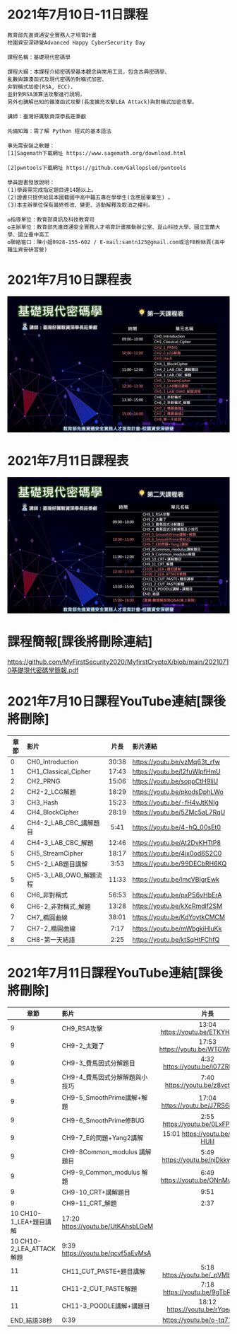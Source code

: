 
# 2021年7月10日-11日課程

```
教育部先進資通安全實務人才培育計畫
校園資安深耕營Advanced Happy CyberSecurity Day

課程名稱：基礎現代密碼學

課程大綱：本課程介紹密碼學基本觀念與常用工具，包含古典密碼學、
亂數與雜湊函式及現代密碼的對稱式加密、
非對稱式加密(RSA, ECC)，
並針對RSA演算法攻擊進行說明，
另外也講解已知的雜湊函式攻擊(長度擴充攻擊LEA Attack)與對稱式加密攻擊。

講師：臺灣好厲駭資深學長莊秉叡

先備知識：需了解 Python 程式的基本語法

事先需安裝之軟體：
[1]Sagemath下載網址 https://www.sagemath.org/download.html
            
[2]pwntools下載網址 https://github.com/Gallopsled/pwntools

學員證書發放說明：
(1)學員需完成指定題目達14題以上。
(2)證書只提供給具本國籍國中高中職五專在學學生(含應屆畢業生) 。
(3)本主辦單位保有最終修改、變更、活動解釋及取消之權利。

✪指導單位：教育部資訊及科技教育司
✪主辦單位：教育部先進資通安全實務人才培育計畫推動辦公室、崑山科技大學、國立宜蘭大學、國立臺中高工
✪聯絡窗口：陳小姐0928-155-602 / E-mail:samtn125@gmail.com或洽FB粉絲頁(高中職生資安研習營)
```

# 2021年7月10日課程表
![0710.jpg](./pic/0710.JPG)

# 2021年7月11日課程表
![0711.jpg](./pic/0711.JPG)

# 課程簡報[課後將刪除連結]

https://github.com/MyFirstSecurity2020/MyfirstCryptoX/blob/main/20210710基礎現代密碼學簡報.pdf

# 2021年7月10日課程YouTube連結[課後將刪除]

|章節|影片|片長|影片連結|
|---|:-----|:----:|:--------------------------|
|0|CH0_Introduction|30:38|https://youtu.be/vzMq63t_rfw |
|1|CH1_Classical_Cipher|17:43|https://youtu.be/l2fuWlpfHmU |
|2|CH2_PRNG|15:06|https://youtu.be/soppCtH9liU |		
|2|CH2-2_LCG解題|18:29|https://youtu.be/pkodsDphLWo |
|3|CH3_Hash|15:23| https://youtu.be/-fH4vJtKNIg  |
|4|CH4_BlockCipher|28:19| https://youtu.be/5ZMc5aL7RqU |
|4|CH4-2_LAB_CBC_講解題目|5:41|https://youtu.be/4-hQ_00sEt0 |			
|4|CH4-3_LAB_CBC_解題|12:46|https://youtu.be/At2DvKHTtP8 |
|5|CH5_StreamCipher|18:17|     https://youtu.be/4jx0od6S2C0	 |	
|5|CH5-2_LAB題目講解|3:53|	https://youtu.be/99DECbRH6KQ |		
|5|CH5-3_LAB_OWO_解題流程|11:33|https://youtu.be/lmcVBIgrEwk |
|6|CH6_非對稱式 | 56:53|	https://youtu.be/pxP56vHbErA	|	
|6|CH6-2_非對稱式_解題| 13:28 |    https://youtu.be/kXcRmdlf2SM |
|7|CH7_橢圓曲線| 38:01| https://youtu.be/KdYoytkCMCM |		
|7|CH7-2_橢圓曲線| 7:17|https://youtu.be/mWbgkiHluKk |
|8| CH8-第一天結語|  2:25 | https://youtu.be/ktSqHtFChfQ |

# 2021年7月11日課程YouTube連結[課後將刪除]

|章節|影片|片長|影片連結|
|---|:-----|:----:|:--------------------------|
|9|CH9_RSA攻擊|  13:04	https://youtu.be/ETKYHTCMVtQ |
|9|CH9-2_太難了|   17:53	https://youtu.be/WTGWagdXHgY  |
|9|CH9-3_費馬因式分解題目  |4:32	https://youtu.be/i07ZRE7up94 |		
|9|CH9-4_費馬因式分解解題與小技巧|7:40	https://youtu.be/z8vcttNlocw  |
|9|CH9-5_SmoothPrime講解+解題|17:04	https://youtu.be/J7RS6juWDaM  |
|9|CH9-6_SmoothPrime修BUG|2:55	https://youtu.be/0LxFPzR8DFc	| 	
|9|CH9-7_E的問題+Yang2講解|15:01	https://youtu.be/2lNB3-HUliI	|
|9|CH9-8Common_modulus 講解題目|	5:49	https://youtu.be/njDkkwSdqMY	|	
|9|CH9-9_Common_modulus 解題|6:49	https://youtu.be/ONnMvFshG24  |		
|9|CH9-10_CRT+講解題目|	9:51|	https://youtu.be/8rRskGwVdw8	|		
|9|CH9-11_CRT_解題|	2:37|	https://youtu.be/vyna_Ni0HEE |
|10	CH10-1_LEA+題目講解	|17:20	https://youtu.be/UtKAhsbLGeM	 |	
|10	CH10-2_LEA_ATTACK解題|9:39	https://youtu.be/qcvf5aEvMsA |
|11	|CH11_CUT_PASTE+題目講解|	5:18	https://youtu.be/_pVMbWlh7zc |		
|11	|CH11-2_CUT_PASTE解題|	7:18	https://youtu.be/9gTbRAEf0Ek |
|11	|CH11-3_POODLE講解+講題目|	18:12	https://youtu.be/rYqeAlJciqI	 |
|END_結語38秒|	0:39|	https://youtu.be/o-tq713y4UY

